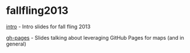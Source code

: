 fallfling2013
=============

[intro](http://aaronr.github.io/fallfling2013/intro) - Intro slides for fall fling 2013

[gh-pages](http://aaronr.github.io/fallfling2013/gh-pages) - Slides talking about leveraging GitHub Pages for maps (and in general)

